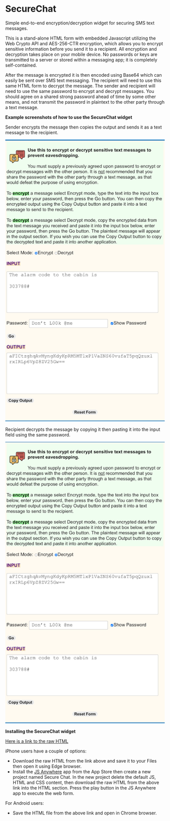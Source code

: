 # SecureChat
Simple end-to-end encryption/decryption widget for securing SMS text messages.

This is a stand-alone HTML form with embedded Javascript utilizing the Web Crypto API and AES-256-CTR encryption, which allows you to encrypt sensitive information before you send it to a recipient.  All encryption and decryption takes place on your mobile device.  No passwords or keys are transmitted to a server or stored within a messaging app; it is completely self-contained.

After the message is encrypted it is then encoded using Base64 which can easily be sent over SMS text messaging.  The recipient will need to use this same HTML form to decrypt the message.  The sender and recipient will need to use the same password to encrypt and decrypt messages.  You should agree on a shared strong password ahead of time by some other means, and not transmit the password in plaintext to the other party through a text message.

**Example screenshots of how to use the SecureChat widget**

Sender encrypts the message then copies the output and sends it as a text message to the recipient.

![alt text](https://raw.githubusercontent.com/billchaison/SecureChat/main/e.png)

Recipient decrypts the message by copying it then pasting it into the input field using the same password.

![alt text](https://raw.githubusercontent.com/billchaison/SecureChat/main/d.png)

**Installing the SecureChat widget**

[Here is a link to the raw HTML](https://raw.githubusercontent.com/billchaison/SecureChat/refs/heads/main/secure_chat.html)

iPhone users have a couple of options:

* Download the raw HTML from the link above and save it to your Files then open it using Edge browser.
* Install the [JS Anywhere](https://apps.apple.com/us/app/javascript-anywhere-jsanywhere/id363452277) app from the App Store then create a new project named Secure Chat.  In the new project delete the default JS, HTML and CSS content, then download the raw HTML from the above link into the HTML section.  Press the play button in the JS Anywhere app to execute the web form.

For Android users:

* Save the HTML file from the above link and open in Chrome browser.
